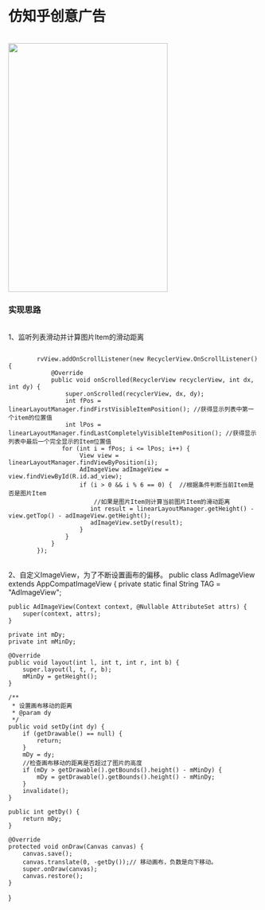 # 仿知乎创意广告
<br>
<img src="https://raw.githubusercontent.com/hongyangAndroid/demo_rvadimage/master/anim1.gif" width=320 height=500>
<br>
<h3>实现思路</h3><br>
1、监听列表滑动并计算图片Item的滑动距离
<pre><code>
        rvView.addOnScrollListener(new RecyclerView.OnScrollListener() {
            @Override
            public void onScrolled(RecyclerView recyclerView, int dx, int dy) {
                super.onScrolled(recyclerView, dx, dy);
                int fPos = linearLayoutManager.findFirstVisibleItemPosition(); //获得显示列表中第一个item的位置值
                int lPos = linearLayoutManager.findLastCompletelyVisibleItemPosition(); //获得显示列表中最后一个完全显示的Item位置值
               for (int i = fPos; i <= lPos; i++) {
                    View view = linearLayoutManager.findViewByPosition(i);
                    AdImageView adImageView = view.findViewById(R.id.ad_view);
                    if (i > 0 && i % 6 == 0) {  //根据条件判断当前Item是否是图片Item
                        //如果是图片Item则计算当前图片Item的滑动距离
                       int result = linearLayoutManager.getHeight() - view.getTop() - adImageView.getHeight();
                       adImageView.setDy(result);
                    }
                }
            }
        });
</code></pre>
<br>
2、自定义ImageView，为了不断设置画布的偏移。
public class AdImageView extends AppCompatImageView {
    private static final String TAG = "AdImageView";

    public AdImageView(Context context, @Nullable AttributeSet attrs) {
        super(context, attrs);
    }

    private int mDy;
    private int mMinDy;

    @Override
    public void layout(int l, int t, int r, int b) {
        super.layout(l, t, r, b);
        mMinDy = getHeight();
    }

    /**
     * 设置画布移动的距离
     * @param dy
     */
    public void setDy(int dy) {
        if (getDrawable() == null) {
            return;
        }
        mDy = dy;
        //检查画布移动的距离是否超过了图片的高度
        if (mDy > getDrawable().getBounds().height() - mMinDy) {
            mDy = getDrawable().getBounds().height() - mMinDy;
        }
        invalidate();
    }

    public int getDy() {
        return mDy;
    }

    @Override
    protected void onDraw(Canvas canvas) {
        canvas.save();
        canvas.translate(0, -getDy());// 移动画布，负数是向下移动。
        super.onDraw(canvas);
        canvas.restore();
    }
}

